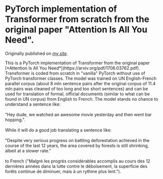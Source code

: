 # PyTorch implementation of Transformer from scratch from the original paper "Attention Is All You Need".

Originally published on [*my site*](https://alexgrishin.ai/pytorch_implementaion_of_attention_is_all_you_need).


<p>This is a PyTorch implementation of Transformer from the original paper [*Attention Is All You Need*](https://arxiv.org/pdf/1706.03762.pdf).
Transformer is coded from scratch in "vanilla" PyTorch without use of PyTorch transformer classes.
The model was trained on UN English-French parallel corpus (about 8 mln sentence pairs after the original corpus of 11.4 mln pairs
was cleaned of too long and too short sentences) and can be used for translation of formal,
official documents (similar to what can be found in UN corpus) from English to French. The model stands no chance to understand
 a sentence like:<br><br>"Hey dude, we watched an awesome movie yesterday and then went bar hopping.".<br><br>
While it will do a good job translating a sentence like:<br><br>
"Despite very serious progress on battling deforestation achieved in the course of the last 12 years,
the area covered by forests is still shrinking, albeit at a slower rate."
<br><br> to French ("Malgré les progrès considérables accomplis au cours des 12 dernières années dans la lutte contre le déboisement,
la superficie des forêts continue de diminuer, mais à un rythme plus lent.").</p>

